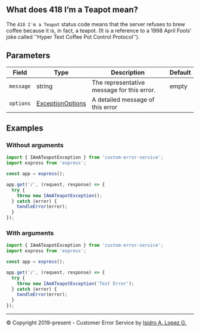 ## What does 418 I’m a Teapot mean?

The `418 I'm a Teapot` status code means that the server refuses to brew coffee because it is, in fact, a teapot. (It is a reference to a 1998 April Fools' joke called ''Hyper Text Coffee Pot Control Protocol'').

## Parameters

| Field     | Type                                                             | Description                                | Default |
|-----------|------------------------------------------------------------------|--------------------------------------------|---------|
| `message` | string                                                           | The representative message for this error. | empty   |
| `options` | [ExceptionOptions](../interfaces/exception-options.interface.md) | A detailed message of this error           |         |

## Examples

### Without arguments

```typescript
import { IAmATeapotException } from 'custom-error-service';
import express from 'express';

const app = express();

app.get('/', (request, response) => {
  try {
    throw new IAmATeapotException();
  } catch (error) {
    handleError(error);
  }
});
```

### With arguments

```typescript
import { IAmATeapotException } from 'custom-error-service';
import express from 'express';

const app = express();

app.get('/', (request, response) => {
  try {
    throw new IAmATeapotException('Test Error');
  } catch (error) {
    handleError(error);
  }
});
```

---

&copy; Copyright 2019-present - Customer Error Service by [Isidro A. Lopez G.](https://ialopezg.com/)
